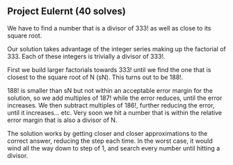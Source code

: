 Project Eulernt (40 solves)
---

We have to find a number that is a divisor of 333! as well as close to its square root.

Our solution takes advantage of the integer series making up the factorial of 333. Each of these integers is trivially a divisor of 333!. 

First we build larger factorials towards 333! until we find the one that is closest to the square root of N (sN). This turns out to be 188!.

188! is smaller than sN but not within an acceptable error margin for the solution, so we add multiples of 187! while the error reduces, until the error increases. We then subtract multiples of 186!, further reducing the error, until it increases... etc. Very soon we hit a number that is within the relative error margin that is also a divisor of N.

The solution works by getting closer and closer approximations to the correct answer, reducing the step each time. In the worst case, it would wind all the way down to step of 1, and search every number until hitting a divisor. 
